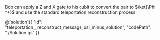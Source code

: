 Bob can apply a Z and X gate to his qubit to convert the pair to $\ket{\Phi ^+}$ and use the standard teleportation reconstruction process.

@[solution]({
    "id": "teleportation__reconstruct_message_psi_minus_solution",
    "codePath": "./Solution.qs"
})